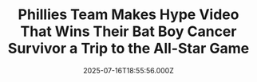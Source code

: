 ---
title: "Phillies Team Makes Hype Video That Wins Their Bat Boy Cancer Survivor a Trip to the All-Star Game"
date: 2025-07-16T18:55:56.000Z
category: Human Kindness
externalLink: "https://www.goodnewsnetwork.org/phillies-team-makes-hype-video-that-wins-their-bat-boy-cancer-survivor-a-trip-to-the-all-star-game/"
image: ""
excerpt: "Bat boys often blend into the background, becoming bit players in the operations of a major league baseball game. But the Philadelphia Phillies recently gave their bat boy, Adam Crognale, the star treatment, creating a hype video that helped get him elected to this year’s All-Star Game ball crew. Thanks in part to the video […] The post Phillies Team…"
---